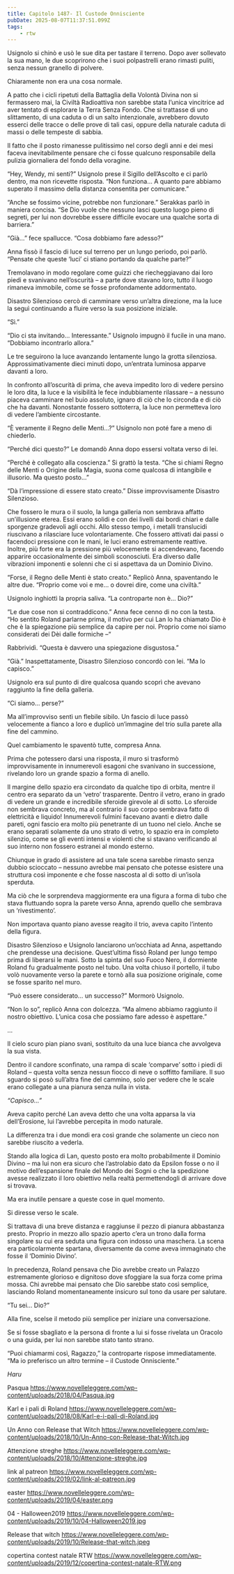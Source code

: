 ```yaml
---
title: Capitolo 1487- Il Custode Onnisciente
pubDate: 2025-08-07T11:37:51.099Z
tags:
    - rtw
---
```



Usignolo si chinò e usò le sue dita per tastare il terreno. Dopo aver sollevato la sua mano, le due scoprirono che i suoi polpastrelli erano rimasti puliti, senza nessun granello di polvere.


Chiaramente non era una cosa normale.


A patto che i cicli ripetuti della Battaglia della Volontà Divina non si fermassero mai, la Civiltà Radioattiva non sarebbe stata l’unica vincitrice ad aver tentato di esplorare la Terra Senza Fondo. Che si trattasse di uno slittamento, di una caduta o di un salto intenzionale, avrebbero dovuto esserci delle tracce o delle prove di tali casi, oppure della naturale caduta di massi o delle tempeste di sabbia.


Il fatto che il posto rimanesse pulitissimo nel corso degli anni e dei mesi faceva inevitabilmente pensare che ci fosse qualcuno responsabile della pulizia giornaliera del fondo della voragine.


“Hey, Wendy, mi senti?” Usignolo prese il Sigillo dell’Ascolto e ci parlò dentro, ma non ricevette risposta. “Non funziona… A quanto pare abbiamo superato il massimo della distanza consentita per comunicare.”


“Anche se fossimo vicine, potrebbe non funzionare.” Serakkas parlò in maniera concisa. “Se Dio vuole che nessuno lasci questo luogo pieno di segreti, per lui non dovrebbe essere difficile evocare una qualche sorta di barriera.”


“Già…” fece spallucce. “Cosa dobbiamo fare adesso?”


Anna fissò il fascio di luce sul terreno per un lungo periodo, poi parlò. “Pensate che queste ‘luci’ ci stiano portando da qualche parte?”


Tremolavano in modo regolare come guizzi che riecheggiavano dai loro piedi e svanivano nell’oscurità – a parte dove stavano loro, tutto il luogo rimaneva immobile, come se fosse profondamente addormentato.


Disastro Silenzioso cercò di camminare verso un’altra direzione, ma la luce la seguì continuando a fluire verso la sua posizione iniziale.


“Sì.”


“Dio ci sta invitando… Interessante.” Usignolo impugnò il fucile in una mano. “Dobbiamo incontrarlo allora.”


Le tre seguirono la luce avanzando lentamente lungo la grotta silenziosa. Approssimativamente dieci minuti dopo, un’entrata luminosa apparve davanti a loro.


In confronto all’oscurità di prima, che aveva impedito loro di vedere persino le loro dita, la luce e la visibilità le fece indubbiamente rilassare – a nessuno piaceva camminare nel buio assoluto, ignaro di ciò che lo circonda e di ciò che ha davanti. Nonostante fossero sottoterra, la luce non permetteva loro di vedere l’ambiente circostante.


“È veramente il Regno delle Menti…?” Usignolo non poté fare a meno di chiederlo.


“Perché dici questo?” Le domandò Anna dopo essersi voltata verso di lei.


“Perché è collegato alla coscienza.” Si grattò la testa. “Che si chiami Regno delle Menti o Origine della Magia, suona come qualcosa di intangibile e illusorio. Ma questo posto…”


“Dà l’impressione di essere stato creato.” Disse improvvisamente Disastro Silenzioso.


Che fossero le mura o il suolo, la lunga galleria non sembrava affatto un’illusione eterea. Essi erano solidi e con dei livelli dai bordi chiari e dalle sporgenze gradevoli agli occhi. Allo stesso tempo, i metalli translucidi riuscivano a rilasciare luce volontariamente. Che fossero attivati dai passi o facendoci pressione con le mani, le luci erano estremamente reattive. Inoltre, più forte era la pressione più velocemente si accendevano, facendo apparire occasionalmente dei simboli sconosciuti. Era diverso dalle vibrazioni imponenti e solenni che ci si aspettava da un Dominio Divino.


“Forse, il Regno delle Menti è stato creato.” Replicò Anna, spaventando le altre due. “Proprio come voi e me… o dovrei dire, come una civiltà.”


Usignolo inghiottì la propria saliva. “La controparte non è… Dio?”


“Le due cose non si contraddicono.” Anna fece cenno di no con la testa. “Ho sentito Roland parlarne prima, il motivo per cui Lan lo ha chiamato Dio è che è la spiegazione più semplice da capire per noi. Proprio come noi siamo considerati dei Dèi dalle formiche –“


Rabbrividì. “Questa è davvero una spiegazione disgustosa.”


“Già.” Inaspettatamente, Disastro Silenzioso concordò con lei. “Ma lo capisco.”


Usignolo era sul punto di dire qualcosa quando scoprì che avevano raggiunto la fine della galleria.


“Ci siamo… perse?”


Ma all’improvviso sentì un flebile sibilo. Un fascio di luce passò velocemente a fianco a loro e duplicò un’immagine del trio sulla parete alla fine del cammino.


Quel cambiamento le spaventò tutte, compresa Anna.


Prima che potessero darsi una risposta, il muro si trasformò improvvisamente in innumerevoli esagoni che svanivano in successione, rivelando loro un grande spazio a forma di anello.


Il margine dello spazio era circondato da qualche tipo di orbita, mentre il centro era separato da un ‘vetro’ trasparente. Dentro il vetro, erano in grado di vedere un grande e incredibile sferoide girevole al di sotto. Lo sferoide non sembrava concreto, ma al contrario il suo corpo sembrava fatto di elettricità e liquido! Innumerevoli fulmini facevano avanti e dietro dalle pareti, ogni fascio era molto più penetrante di un tuono nel cielo. Anche se erano separati solamente da uno strato di vetro, lo spazio era in completo silenzio, come se gli eventi intensi e violenti che si stavano verificando al suo interno non fossero estranei al mondo esterno.


Chiunque in grado di assistere ad una tale scena sarebbe rimasto senza dubbio scioccato – nessuno avrebbe mai pensato che potesse esistere una struttura così imponente e che fosse nascosta al di sotto di un’isola sperduta.


Ma ciò che le sorprendeva maggiormente era una figura a forma di tubo che stava fluttuando sopra la parete verso Anna, aprendo quello che sembrava un ‘rivestimento’.


Non importava quanto piano avesse reagito il trio, aveva capito l’intento della figura.


Disastro Silenzioso e Usignolo lanciarono un’occhiata ad Anna, aspettando che prendesse una decisione. Quest’ultima fissò Roland per lungo tempo prima di liberarsi le mani. Sotto la spinta del suo Fuoco Nero, il dormiente Roland fu gradualmente posto nel tubo. Una volta chiuso il portello, il tubo volò nuovamente verso la parete e tornò alla sua posizione originale, come se fosse sparito nel muro.


“Può essere considerato… un successo?” Mormorò Usignolo.


“Non lo so”, replicò Anna con dolcezza. “Ma almeno abbiamo raggiunto il nostro obiettivo. L’unica cosa che possiamo fare adesso è aspettare.”


…


Il cielo scuro pian piano svanì, sostituito da una luce bianca che avvolgeva la sua vista.


Dentro il candore sconfinato, una rampa di scale ‘comparve’ sotto i piedi di Roland – questa volta senza nessun fiocco di neve o soffitto familiare. Il suo sguardo si posò sull’altra fine del cammino, solo per vedere che le scale erano collegate a una pianura senza nulla in vista.


<em>“Capisco…” </em>


Aveva capito perché Lan aveva detto che una volta apparsa la via dell’Erosione, lui l’avrebbe percepita in modo naturale.


La differenza tra i due mondi era così grande che solamente un cieco non sarebbe riuscito a vederla.


Stando alla logica di Lan, questo posto era molto probabilmente il Dominio Divino – ma lui non era sicuro che l’astrolabio dato da Epsilon fosse o no il motivo dell’espansione finale del Mondo dei Sogni o che la spedizione avesse realizzato il loro obiettivo nella realtà permettendogli di arrivare dove si trovava.


Ma era inutile pensare a queste cose in quel momento.


Si diresse verso le scale.


Si trattava di una breve distanza e raggiunse il pezzo di pianura abbastanza presto. Proprio in mezzo allo spazio aperto c’era un trono dalla forma singolare su cui era seduta una figura con indosso una maschera. La scena era particolarmente spartana, diversamente da come aveva immaginato che fosse il ‘Dominio Divino’.


In precedenza, Roland pensava che Dio avrebbe creato un Palazzo estremamente glorioso e dignitoso dove sfoggiare la sua forza come prima mossa. Chi avrebbe mai pensato che Dio sarebbe stato così semplice, lasciando Roland momentaneamente insicuro sul tono da usare per salutare.


“Tu sei… Dio?”


Alla fine, scelse il metodo più semplice per iniziare una conversazione.


Se si fosse sbagliato e la persona di fronte a lui si fosse rivelata un Oracolo o una guida, per lui non sarebbe stato tanto strano.


“Puoi chiamarmi così, Ragazzo,” la controparte rispose immediatamente. “Ma io preferisco un altro termine – il Custode Onnisciente.”


<em>Haru</em>
                                


                                


Pasqua
                                                https://www.novelleleggere.com/wp-content/uploads/2018/04/Pasqua.jpg
                                                


                                


Karl e i pali di Roland
                                                https://www.novelleleggere.com/wp-content/uploads/2018/08/Karl-e-i-pali-di-Roland.jpg
                                                


                                


Un Anno con Release that Witch
                                                https://www.novelleleggere.com/wp-content/uploads/2018/10/Un-Anno-con-Release-that-Witch.jpg
                                                


                                


Attenzione streghe
                                                https://www.novelleleggere.com/wp-content/uploads/2018/10/Attenzione-streghe.jpg
                                                


                                


link al patreon
                                                https://www.novelleleggere.com/wp-content/uploads/2019/02/link-al-patreon.jpg
                                                


                                


easter
                                                https://www.novelleleggere.com/wp-content/uploads/2019/04/easter.png
                                                


                                


04 - Halloween2019
                                                https://www.novelleleggere.com/wp-content/uploads/2019/10/04-Halloween2019.jpg
                                                


                                


Release that witch
                                                https://www.novelleleggere.com/wp-content/uploads/2019/10/Release-that-witch.jpeg
                                                


                                


copertina contest natale RTW
                                                https://www.novelleleggere.com/wp-content/uploads/2019/12/copertina-contest-natale-RTW.png
                                                


                                



